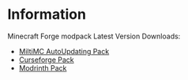 # Information
Minecraft Forge modpack
 Latest Version Downloads:
 - [MiltiMC AutoUpdating Pack](https://github.com/Den4enko/GamersReforged/releases/latest/download/GamersReforgedAutoUpdate.zip)
 - [Curseforge Pack](https://github.com/Den4enko/GamersReforged/releases/latest/download/GamersReforged-CF.zip)
 - [Modrinth Pack](https://github.com/Den4enko/GamersReforged/releases/latest/download/GamersReforged.mrpack)
